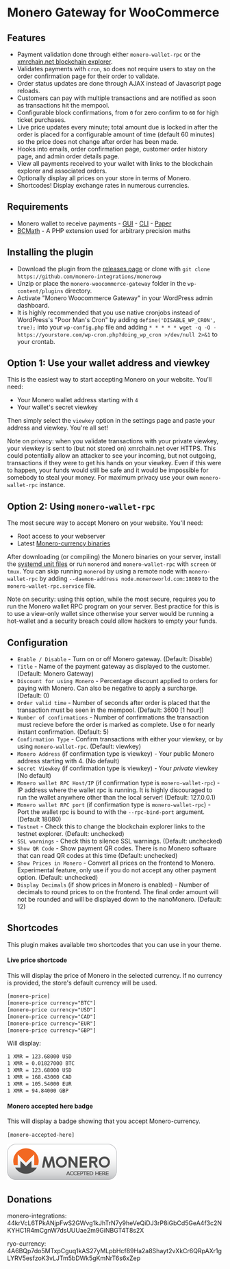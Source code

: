 # Monero Gateway for WooCommerce

## Features

* Payment validation done through either `monero-wallet-rpc` or the [xmrchain.net blockchain explorer](https://xmrchain.net/).
* Validates payments with `cron`, so does not require users to stay on the order confirmation page for their order to validate.
* Order status updates are done through AJAX instead of Javascript page reloads.
* Customers can pay with multiple transactions and are notified as soon as transactions hit the mempool.
* Configurable block confirmations, from `0` for zero confirm to `60` for high ticket purchases.
* Live price updates every minute; total amount due is locked in after the order is placed for a configurable amount of time (default 60 minutes) so the price does not change after order has been made.
* Hooks into emails, order confirmation page, customer order history page, and admin order details page.
* View all payments received to your wallet with links to the blockchain explorer and associated orders.
* Optionally display all prices on your store in terms of Monero.
* Shortcodes! Display exchange rates in numerous currencies.

## Requirements

* Monero wallet to receive payments - [GUI](https://github.com/monero-project/monero-gui/releases) - [CLI](https://github.com/monero-project/monero/releases) - [Paper](https://moneroaddress.org/)
* [BCMath](http://php.net/manual/en/book.bc.php) - A PHP extension used for arbitrary precision maths

## Installing the plugin

* Download the plugin from the [releases page](https://github.com/monero-integrations/monerowp) or clone with `git clone https://github.com/monero-integrations/monerowp`
* Unzip or place the `monero-woocommerce-gateway` folder in the `wp-content/plugins` directory.
* Activate "Monero Woocommerce Gateway" in your WordPress admin dashboard.
* It is highly recommended that you use native cronjobs instead of WordPress's "Poor Man's Cron" by adding `define('DISABLE_WP_CRON', true);` into your `wp-config.php` file and adding `* * * * * wget -q -O - https://yourstore.com/wp-cron.php?doing_wp_cron >/dev/null 2>&1` to your crontab.

## Option 1: Use your wallet address and viewkey

This is the easiest way to start accepting Monero on your website. You'll need:

* Your Monero wallet address starting with `4`
* Your wallet's secret viewkey

Then simply select the `viewkey` option in the settings page and paste your address and viewkey. You're all set!

Note on privacy: when you validate transactions with your private viewkey, your viewkey is sent to (but not stored on) xmrchain.net over HTTPS. This could potentially allow an attacker to see your incoming, but not outgoing, transactions if they were to get his hands on your viewkey. Even if this were to happen, your funds would still be safe and it would be impossible for somebody to steal your money. For maximum privacy use your own `monero-wallet-rpc` instance.

## Option 2: Using `monero-wallet-rpc`

The most secure way to accept Monero on your website. You'll need:

* Root access to your webserver
* Latest [Monero-currency binaries](https://github.com/monero-project/monero/releases)

After downloading (or compiling) the Monero binaries on your server, install the [systemd unit files](https://github.com/monero-integrations/monerowp/tree/master/assets/systemd-unit-files) or run `monerod` and `monero-wallet-rpc` with `screen` or `tmux`. You can skip running `monerod` by using a remote node with `monero-wallet-rpc` by adding `--daemon-address node.moneroworld.com:18089` to the `monero-wallet-rpc.service` file.

Note on security: using this option, while the most secure, requires you to run the Monero wallet RPC program on your server. Best practice for this is to use a view-only wallet since otherwise your server would be running a hot-wallet and a security breach could allow hackers to empty your funds.

## Configuration

* `Enable / Disable` - Turn on or off Monero gateway. (Default: Disable)
* `Title` - Name of the payment gateway as displayed to the customer. (Default: Monero Gateway)
* `Discount for using Monero` - Percentage discount applied to orders for paying with Monero. Can also be negative to apply a surcharge. (Default: 0)
* `Order valid time` - Number of seconds after order is placed that the transaction must be seen in the mempool. (Default: 3600 [1 hour])
* `Number of confirmations` - Number of confirmations the transaction must recieve before the order is marked as complete. Use `0` for nearly instant confirmation. (Default: 5)
* `Confirmation Type` - Confirm transactions with either your viewkey, or by using `monero-wallet-rpc`. (Default: viewkey)
* `Monero Address` (if confirmation type is viewkey) - Your public Monero address starting with 4. (No default)
* `Secret Viewkey` (if confirmation type is viewkey) - Your *private* viewkey (No default)
* `Monero wallet RPC Host/IP` (if confirmation type is `monero-wallet-rpc`) - IP address where the wallet rpc is running. It is highly discouraged to run the wallet anywhere other than the local server! (Default: 127.0.0.1)
* `Monero wallet RPC port` (if confirmation type is `monero-wallet-rpc`) - Port the wallet rpc is bound to with the `--rpc-bind-port` argument. (Default 18080)
* `Testnet` - Check this to change the blockchain explorer links to the testnet explorer. (Default: unchecked)
* `SSL warnings` - Check this to silence SSL warnings. (Default: unchecked)
* `Show QR Code` - Show payment QR codes. There is no Monero software that can read QR codes at this time (Default: unchecked)
* `Show Prices in Monero` - Convert all prices on the frontend to Monero. Experimental feature, only use if you do not accept any other payment option. (Default: unchecked)
* `Display Decimals` (if show prices in Monero is enabled) - Number of decimals to round prices to on the frontend. The final order amount will not be rounded and will be displayed down to the nanoMonero. (Default: 12)

## Shortcodes

This plugin makes available two shortcodes that you can use in your theme.

#### Live price shortcode

This will display the price of Monero in the selected currency. If no currency is provided, the store's default currency will be used.

```
[monero-price]
[monero-price currency="BTC"]
[monero-price currency="USD"]
[monero-price currency="CAD"]
[monero-price currency="EUR"]
[monero-price currency="GBP"]
```
Will display:
```
1 XMR = 123.68000 USD
1 XMR = 0.01827000 BTC
1 XMR = 123.68000 USD
1 XMR = 168.43000 CAD
1 XMR = 105.54000 EUR
1 XMR = 94.84000 GBP
```


#### Monero accepted here badge

This will display a badge showing that you accept Monero-currency.

`[monero-accepted-here]`

![Monero Accepted Here](/assets/images/monero-accepted-here.png?raw=true "Monero Accepted Here")

## Donations

monero-integrations: 44krVcL6TPkANjpFwS2GWvg1kJhTrN7y9heVeQiDJ3rP8iGbCd5GeA4f3c2NKYHC1R4mCgnW7dsUUUae2m9GiNBGT4T8s2X

ryo-currency: 4A6BQp7do5MTxpCguq1kAS27yMLpbHcf89Ha2a8Shayt2vXkCr6QRpAXr1gLYRV5esfzoK3vLJTm5bDWk5gKmNrT6s6xZep
